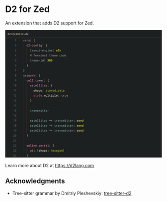 # D2 for Zed

An extension that adds D2 support for Zed.

<img src="./img/syntax-highlight.png" alt="A snippet of D2 code in the Zed editor, with the syntax highlighted" />

Learn more about D2 at <https://d2lang.com>

## Acknowledgments

- Tree-sitter grammar by Dmitriy Pleshevskiy: [tree-sitter-d2](https://git.pleshevski.ru/pleshevskiy/tree-sitter-d2)

